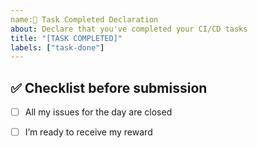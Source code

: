 ```yaml
---
name:🎯 Task Completed Declaration
about: Declare that you've completed your CI/CD tasks
title: "[TASK COMPLETED]"
labels: ["task-done"]
---
```


## ✅ Checklist before submission

- [ ] All my issues for the day are closed  
- [ ] I’m ready to receive my reward  
 
